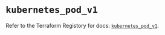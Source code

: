 # `kubernetes_pod_v1`

Refer to the Terraform Registory for docs: [`kubernetes_pod_v1`](https://registry.terraform.io/providers/hashicorp/kubernetes/2.21.0/docs/resources/pod_v1).
